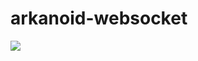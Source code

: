 # arkanoid-websocket

<a href="gif"><img src="../img/TPIntegrador-Arkanoiv-Elias-Renzo-UCP.gif"/></a>